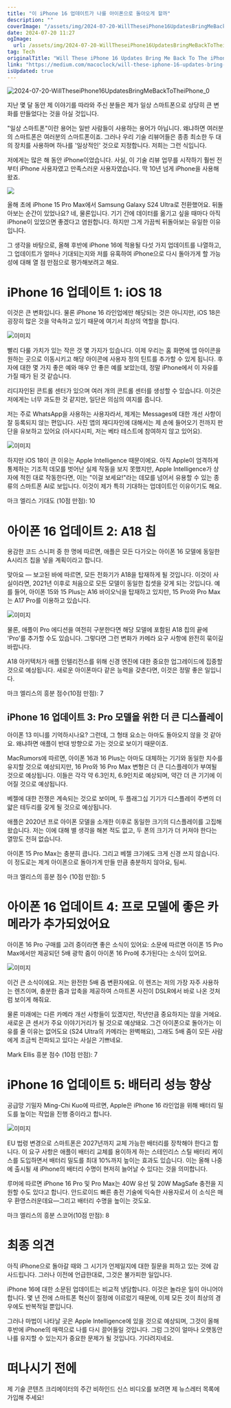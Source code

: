 ```yaml
---
title: "이 iPhone 16 업데이트가 나를 아이폰으로 돌아오게 할까"
description: ""
coverImage: "/assets/img/2024-07-20-WillTheseiPhone16UpdatesBringMeBackToTheiPhone_0.png"
date: 2024-07-20 11:27
ogImage:
  url: /assets/img/2024-07-20-WillTheseiPhone16UpdatesBringMeBackToTheiPhone_0.png
tag: Tech
originalTitle: "Will These iPhone 16 Updates Bring Me Back To The iPhone"
link: "https://medium.com/macoclock/will-these-iphone-16-updates-bring-me-back-to-the-iphone-031091c81fc7"
isUpdated: true
---
```


![2024-07-20-WillTheseiPhone16UpdatesBringMeBackToTheiPhone_0](/assets/img/2024-07-20-WillTheseiPhone16UpdatesBringMeBackToTheiPhone_0.png)

지난 몇 달 동안 제 이야기를 따라와 주신 분들은 제가 일상 스마트폰으로 상당히 큰 변화를 만들었다는 것을 아실 것입니다.

"일상 스마트폰"이란 용어는 일반 사람들이 사용하는 용어가 아닙니다. 왜냐하면 여러분의 스마트폰은 여러분의 스마트폰이죠. 그러나 우리 기술 리뷰어들은 종종 최소한 두 대의 장치를 사용하며 하나를 '일상적인' 것으로 지정합니다. 저희는 그런 식입니다.

저에게는 많은 해 동안 iPhone이었습니다. 사실, 이 기술 리뷰 업무를 시작하기 훨씬 전부터 iPhone 사용자였고 만족스러운 사용자였습니다. 딱 10년 넘게 iPhone을 사용해 왔죠.

<!-- cozy-coder - 수평 -->

<ins class="adsbygoogle"
     style="display:block"
     data-ad-client="ca-pub-4877378276818686"
     data-ad-slot="1107185301"
     data-ad-format="auto"
     data-full-width-responsive="true"></ins>

<script>
     (adsbygoogle = window.adsbygoogle || []).push({});
</script>

<img src="/assets/img/2024-07-20-WillTheseiPhone16UpdatesBringMeBackToTheiPhone_1.png" />

올해 초에 iPhone 15 Pro Max에서 Samsung Galaxy S24 Ultra로 전환했어요. 뒤돌아보는 순간이 있었나요? 네, 물론입니다. 기기 간에 데이터를 옮기고 싶을 때마다 아직 iPhone이 있었으면 좋겠다고 염원합니다. 하지만 그게 가끔씩 뒤돌아보는 유일한 이유입니다.

그 생각을 바탕으로, 올해 후반에 iPhone 16에 적용될 다섯 가지 업데이트를 나열하고, 그 업데이트가 얼마나 기대되는지와 저를 유혹하여 iPhone으로 다시 돌아가게 할 가능성에 대해 열 점 만점으로 평가해보려고 해요.

# iPhone 16 업데이트 1: iOS 18

<!-- cozy-coder - 수평 -->

<ins class="adsbygoogle"
     style="display:block"
     data-ad-client="ca-pub-4877378276818686"
     data-ad-slot="1107185301"
     data-ad-format="auto"
     data-full-width-responsive="true"></ins>

<script>
     (adsbygoogle = window.adsbygoogle || []).push({});
</script>

이것은 큰 변화입니다. 물론 iPhone 16 라인업에만 해당되는 것은 아니지만, iOS 18은 굉장히 많은 것을 약속하고 있기 때문에 여기서 최상의 역할을 합니다.

![이미지](/assets/img/2024-07-20-WillTheseiPhone16UpdatesBringMeBackToTheiPhone_2.png)

빨리 다룰 가치가 있는 작은 것 몇 가지가 있습니다. 이제 우리는 홈 화면에 앱 아이콘을 원하는 곳으로 이동시키고 해당 아이콘에 사용자 정의 틴트를 추가할 수 있게 됩니다. 후자에 대한 몇 가지 좋은 예와 매우 안 좋은 예를 보았는데, 정말 iPhone에서 이 자유를 가질 때가 된 것 같습니다.

리디자인된 콘트롤 센터가 있으며 여러 개의 콘트롤 센터를 생성할 수 있습니다. 이것은 저에게는 너무 과도한 것 같지만, 일단은 의심의 여지를 줍니다.

<!-- cozy-coder - 수평 -->

<ins class="adsbygoogle"
     style="display:block"
     data-ad-client="ca-pub-4877378276818686"
     data-ad-slot="1107185301"
     data-ad-format="auto"
     data-full-width-responsive="true"></ins>

<script>
     (adsbygoogle = window.adsbygoogle || []).push({});
</script>

저는 주로 WhatsApp을 사용하는 사용자라서, 제게는 Messages에 대한 개선 사항이 잘 등록되지 않는 편입니다. 사진 앱의 재디자인에 대해서는 제 손에 들어오기 전까지 판단을 유보하고 있어요 (아시다시피, 저는 베타 테스트에 참여하지 않고 있어요).

![이미지](/assets/img/2024-07-20-WillTheseiPhone16UpdatesBringMeBackToTheiPhone_3.png)

하지만 iOS 18이 큰 이유는 Apple Intelligence 때문이에요. 아직 Apple이 엄격하게 통제하는 기조적 데모를 벗어난 실제 작동을 보지 못했지만, Apple Intelligence가 상자에 적힌 대로 작동한다면, 이는 "이걸 보세요!"라는 데모를 넘어서 유용할 수 있는 종류의 스마트폰 AI로 보입니다. 이것이 제가 특히 기대하는 업데이트인 이유이기도 해요.

마크 엘리스 기대도 (10점 만점): 10

<!-- cozy-coder - 수평 -->

<ins class="adsbygoogle"
     style="display:block"
     data-ad-client="ca-pub-4877378276818686"
     data-ad-slot="1107185301"
     data-ad-format="auto"
     data-full-width-responsive="true"></ins>

<script>
     (adsbygoogle = window.adsbygoogle || []).push({});
</script>

# 아이폰 16 업데이트 2: A18 칩

용감한 코드 스니퍼 중 한 명에 따르면, 애플은 모든 다가오는 아이폰 16 모델에 동일한 A시리즈 칩을 넣을 계획이라고 합니다.

맞아요 — 보고된 바에 따르면, 모든 전화기가 A18을 탑재하게 될 것입니다. 이것이 사실이라면, 2021년 이후로 처음으로 모든 모델이 동일한 칩셋을 갖게 되는 것입니다. 예를 들어, 아이폰 15와 15 Plus는 A16 바이오닉을 탑재하고 있지만, 15 Pro와 Pro Max는 A17 Pro를 이용하고 있습니다.

![이미지](/assets/img/2024-07-20-WillTheseiPhone16UpdatesBringMeBackToTheiPhone_4.png)

<!-- cozy-coder - 수평 -->

<ins class="adsbygoogle"
     style="display:block"
     data-ad-client="ca-pub-4877378276818686"
     data-ad-slot="1107185301"
     data-ad-format="auto"
     data-full-width-responsive="true"></ins>

<script>
     (adsbygoogle = window.adsbygoogle || []).push({});
</script>

물론, 애플이 Pro 에디션을 여전히 구분한다면 해당 모델에 포함된 A18 칩의 끝에 'Pro'를 추가할 수도 있습니다. 그렇다면 그런 변화가 카메라 요구 사항에 완전히 묶이길 바랍니다.

A18 아키텍처가 애플 인텔리전스를 위해 신경 엔진에 대한 중요한 업그레이드에 집중할 것으로 예상됩니다. 새로운 아이폰마다 같은 능력을 갖춘다면, 이것은 정말 좋은 일입니다.

마크 엘리스의 흥분 점수(10점 만점): 7

## iPhone 16 업데이트 3: Pro 모델을 위한 더 큰 디스플레이

<!-- cozy-coder - 수평 -->

<ins class="adsbygoogle"
     style="display:block"
     data-ad-client="ca-pub-4877378276818686"
     data-ad-slot="1107185301"
     data-ad-format="auto"
     data-full-width-responsive="true"></ins>

<script>
     (adsbygoogle = window.adsbygoogle || []).push({});
</script>

아이폰 13 미니를 기억하시나요? 그런데, 그 형태 요소는 아마도 돌아오지 않을 것 같아요. 왜냐하면 애플이 반대 방향으로 가는 것으로 보이기 때문이죠.

MacRumors에 따르면, 아이폰 16과 16 Plus는 아마도 대체하는 기기와 동일한 치수를 유지할 것으로 예상되지만, 16 Pro와 16 Pro Max 변형은 더 큰 디스플레이가 부여될 것으로 예상됩니다. 이들은 각각 약 6.3인치, 6.9인치로 예상되며, 약간 더 큰 기기에 이어질 것으로 예상됩니다.

베젤에 대한 전쟁은 계속되는 것으로 보이며, 두 플래그십 기기가 디스플레이 주변의 더 얇은 테두리를 갖게 될 것으로 예상됩니다.

<!-- cozy-coder - 수평 -->

<ins class="adsbygoogle"
     style="display:block"
     data-ad-client="ca-pub-4877378276818686"
     data-ad-slot="1107185301"
     data-ad-format="auto"
     data-full-width-responsive="true"></ins>

<script>
     (adsbygoogle = window.adsbygoogle || []).push({});
</script>

애플은 2020년 프로 아이폰 모델을 소개한 이후로 동일한 크기의 디스플레이를 고집해왔습니다. 저는 이에 대해 별 생각을 해본 적도 없고, 두 폰의 크기가 더 커져야 한다는 열망도 전혀 없습니다.

아이폰 15 Pro Max는 충분히 큽니다. 그리고 베젤 크기에도 크게 신경 쓰지 않습니다. 이 정도로는 제게 아이폰으로 돌아가게 만들 만큼 충분하지 않아요, 팀씨.

마크 엘리스의 흥분 점수 (10점 만점): 5

# 아이폰 16 업데이트 4: 프로 모델에 좋은 카메라가 추가되었어요

<!-- cozy-coder - 수평 -->

<ins class="adsbygoogle"
     style="display:block"
     data-ad-client="ca-pub-4877378276818686"
     data-ad-slot="1107185301"
     data-ad-format="auto"
     data-full-width-responsive="true"></ins>

<script>
     (adsbygoogle = window.adsbygoogle || []).push({});
</script>

아이폰 16 Pro 구매를 고려 중이라면 좋은 소식이 있어요: 소문에 따르면 아이폰 15 Pro Max에서만 제공되던 5배 광학 줌이 아이폰 16 Pro에 추가된다는 소식이 있어요.

![이미지](/assets/img/2024-07-20-WillTheseiPhone16UpdatesBringMeBackToTheiPhone_6.png)

이건 큰 소식이에요. 저는 완전한 5배 줌 변환자에요. 이 렌즈는 저의 가장 자주 사용하는 렌즈이며, 충분한 줌과 압축을 제공하여 스마트폰 사진이 DSLR에서 바로 나온 것처럼 보이게 해줘요.

물론 미래에는 다른 카메라 개선 사항들이 있겠지만, 작년만큼 중요하지는 않을 거에요. 새로운 큰 센서가 주요 이야기거리가 될 것으로 예상돼요. 그건 아이폰으로 돌아가는 이유를 줄 이유는 없어도요 (S24 Ultra의 카메라는 완벽해요), 그래도 5배 줌이 모든 사람에게 조금씩 전파되고 있다는 사실은 기쁘네요.

<!-- cozy-coder - 수평 -->

<ins class="adsbygoogle"
     style="display:block"
     data-ad-client="ca-pub-4877378276818686"
     data-ad-slot="1107185301"
     data-ad-format="auto"
     data-full-width-responsive="true"></ins>

<script>
     (adsbygoogle = window.adsbygoogle || []).push({});
</script>

Mark Ellis 흥분 점수 (10점 만점): 7

# iPhone 16 업데이트 5: 배터리 성능 향상

공급망 기밀자 Ming-Chi Kuo에 따르면, Apple은 iPhone 16 라인업을 위해 배터리 밀도를 높이는 작업을 진행 중이라고 합니다.

![이미지](/assets/img/2024-07-20-WillTheseiPhone16UpdatesBringMeBackToTheiPhone_7.png)

<!-- cozy-coder - 수평 -->

<ins class="adsbygoogle"
     style="display:block"
     data-ad-client="ca-pub-4877378276818686"
     data-ad-slot="1107185301"
     data-ad-format="auto"
     data-full-width-responsive="true"></ins>

<script>
     (adsbygoogle = window.adsbygoogle || []).push({});
</script>

EU 법령 변경으로 스마트폰은 2027년까지 교체 가능한 배터리를 장착해야 한다고 합니다. 이 요구 사항은 애플이 배터리 교체를 용이하게 하는 스테인리스 스틸 배터리 케이스를 도입하면서 배터리 밀도를 최대 10%까지 높이는 효과도 있습니다. 이는 올해 나중에 출시될 새 iPhone의 배터리 수명이 현저히 늘어날 수 있다는 것을 의미합니다.

루머에 따르면 iPhone 16 Pro 및 Pro Max는 40W 유선 및 20W MagSafe 충전을 지원할 수도 있다고 합니다. 안드로이드 빠른 충전 기술에 익숙한 사용자로서 이 소식은 매우 환영스러운데요—그리고 배터리 수명을 높이는 것도요.

마크 엘리스의 흥분 스코어(10점 만점): 8

# 최종 의견

<!-- cozy-coder - 수평 -->

<ins class="adsbygoogle"
     style="display:block"
     data-ad-client="ca-pub-4877378276818686"
     data-ad-slot="1107185301"
     data-ad-format="auto"
     data-full-width-responsive="true"></ins>

<script>
     (adsbygoogle = window.adsbygoogle || []).push({});
</script>

아직 iPhone으로 돌아갈 때와 그 시기가 언제일지에 대한 질문을 피하고 있는 것에 감사드립니다. 그러나 이전에 언급한대로, 그것은 불가피한 일입니다.

iPhone 16에 대한 소문된 업데이트는 비교적 냉담합니다. 이것은 놀라운 일이 아니어야 합니다. 몇 년 전에 스마트폰 혁신이 절정에 이르렀기 때문에, 이제 모든 것이 최상의 경우에도 반복적일 뿐입니다.

그러나 마법이 나타날 곳은 Apple Intelligence에 있을 것으로 예상되며, 그것이 올해 후반에 iPhone의 매력으로 나를 다시 끌어들일 것입니다. 그럼 그것이 얼마나 오랫동안 나를 유지할 수 있는지가 중요한 문제가 될 것입니다. 기다려지네요.

# 떠나시기 전에

<!-- cozy-coder - 수평 -->

<ins class="adsbygoogle"
     style="display:block"
     data-ad-client="ca-pub-4877378276818686"
     data-ad-slot="1107185301"
     data-ad-format="auto"
     data-full-width-responsive="true"></ins>

<script>
     (adsbygoogle = window.adsbygoogle || []).push({});
</script>

제 기술 콘텐츠 크리에이터의 주간 비하인드 신스 비디오를 보려면 제 뉴스레터 목록에 가입해 주세요!
